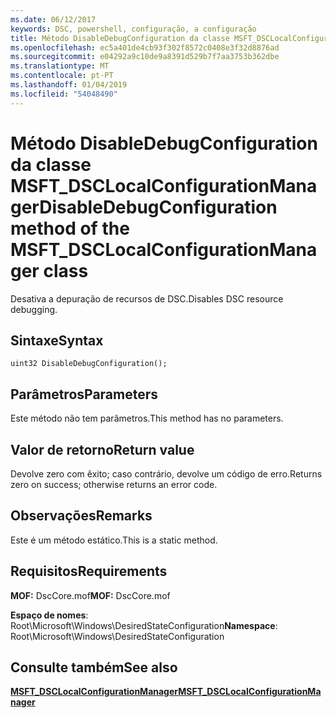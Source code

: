 ```yaml
---
ms.date: 06/12/2017
keywords: DSC, powershell, configuração, a configuração
title: Método DisableDebugConfiguration da classe MSFT_DSCLocalConfigurationManager
ms.openlocfilehash: ec5a401de4cb93f302f8572c0408e3f32d8876ad
ms.sourcegitcommit: e04292a9c10de9a8391d529b7f7aa3753b362dbe
ms.translationtype: MT
ms.contentlocale: pt-PT
ms.lasthandoff: 01/04/2019
ms.locfileid: "54048490"
---
```

# <a name="disabledebugconfiguration-method-of-the-msftdsclocalconfigurationmanager-class"></a><span data-ttu-id="7b7cb-103">Método DisableDebugConfiguration da classe MSFT_DSCLocalConfigurationManager</span><span class="sxs-lookup"><span data-stu-id="7b7cb-103">DisableDebugConfiguration method of the MSFT_DSCLocalConfigurationManager class</span></span>

<span data-ttu-id="7b7cb-104">Desativa a depuração de recursos de DSC.</span><span class="sxs-lookup"><span data-stu-id="7b7cb-104">Disables DSC resource debugging.</span></span>

## <a name="syntax"></a><span data-ttu-id="7b7cb-105">Sintaxe</span><span class="sxs-lookup"><span data-stu-id="7b7cb-105">Syntax</span></span>

```mof
uint32 DisableDebugConfiguration();
```

## <a name="parameters"></a><span data-ttu-id="7b7cb-106">Parâmetros</span><span class="sxs-lookup"><span data-stu-id="7b7cb-106">Parameters</span></span>

<span data-ttu-id="7b7cb-107">Este método não tem parâmetros.</span><span class="sxs-lookup"><span data-stu-id="7b7cb-107">This method has no parameters.</span></span>

## <a name="return-value"></a><span data-ttu-id="7b7cb-108">Valor de retorno</span><span class="sxs-lookup"><span data-stu-id="7b7cb-108">Return value</span></span>

<span data-ttu-id="7b7cb-109">Devolve zero com êxito; caso contrário, devolve um código de erro.</span><span class="sxs-lookup"><span data-stu-id="7b7cb-109">Returns zero on success; otherwise returns an error code.</span></span>

## <a name="remarks"></a><span data-ttu-id="7b7cb-110">Observações</span><span class="sxs-lookup"><span data-stu-id="7b7cb-110">Remarks</span></span>

<span data-ttu-id="7b7cb-111">Este é um método estático.</span><span class="sxs-lookup"><span data-stu-id="7b7cb-111">This is a static method.</span></span>

## <a name="requirements"></a><span data-ttu-id="7b7cb-112">Requisitos</span><span class="sxs-lookup"><span data-stu-id="7b7cb-112">Requirements</span></span>

<span data-ttu-id="7b7cb-113">**MOF:** DscCore.mof</span><span class="sxs-lookup"><span data-stu-id="7b7cb-113">**MOF:** DscCore.mof</span></span>

<span data-ttu-id="7b7cb-114">**Espaço de nomes**: Root\Microsoft\Windows\DesiredStateConfiguration</span><span class="sxs-lookup"><span data-stu-id="7b7cb-114">**Namespace**: Root\Microsoft\Windows\DesiredStateConfiguration</span></span>

## <a name="see-also"></a><span data-ttu-id="7b7cb-115">Consulte também</span><span class="sxs-lookup"><span data-stu-id="7b7cb-115">See also</span></span>

[<span data-ttu-id="7b7cb-116">**MSFT_DSCLocalConfigurationManager**</span><span class="sxs-lookup"><span data-stu-id="7b7cb-116">**MSFT_DSCLocalConfigurationManager**</span></span>](msft-dsclocalconfigurationmanager.md)